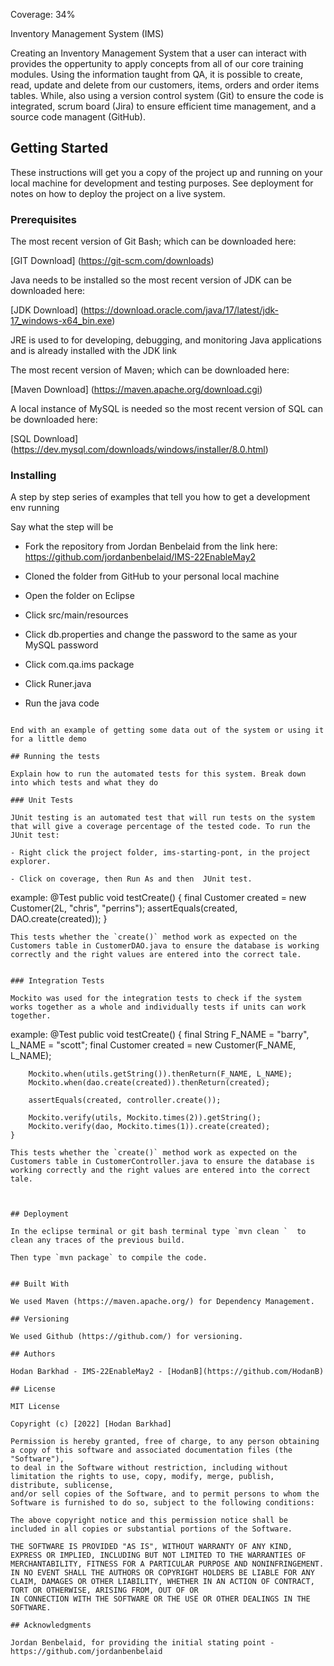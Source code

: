 Coverage: 34%

Inventory Management System (IMS)

Creating an Inventory Management System that a user can interact with provides the oppertunity to apply concepts from all of our core training modules. Using the information taught from QA,  it is possible to create, read, update and 
delete from our customers, items, orders and order items tables. While, also using a version control system (Git) to ensure the code is integrated, scrum board (Jira) to ensure efficient time management, and a source code managent (GitHub).


## Getting Started

These instructions will get you a copy of the project up and running on your local machine for development and testing purposes. See deployment for notes on how to deploy the project on a live system.

### Prerequisites

 

The most recent version of Git Bash; which can be downloaded here: 

[GIT Download] (https://git-scm.com/downloads) 

Java needs to be installed so the most recent version of JDK can be downloaded here: 

[JDK Download] (https://download.oracle.com/java/17/latest/jdk-17_windows-x64_bin.exe) 

JRE is used to for developing, debugging, and monitoring Java applications and is already installed with the JDK link 

The most recent version of Maven; which can be downloaded here: 

[Maven Download] (https://maven.apache.org/download.cgi) 

A local instance of MySQL is needed so the most recent version of SQL can be downloaded here: 

[SQL Download] (https://dev.mysql.com/downloads/windows/installer/8.0.html) 

### Installing

A step by step series of examples that tell you how to get a development env running

Say what the step will be

- Fork the repository from Jordan Benbelaid from the link here:  https://github.com/jordanbenbelaid/IMS-22EnableMay2 

- Cloned the folder from GitHub to your personal local machine  

- Open the folder on Eclipse 

- Click  src/main/resources 

- Click db.properties and change the password to the same as your MySQL password 

- Click com.qa.ims package 

- Click Runer.java 

- Run the java code 
```

End with an example of getting some data out of the system or using it for a little demo

## Running the tests

Explain how to run the automated tests for this system. Break down into which tests and what they do

### Unit Tests 

JUnit testing is an automated test that will run tests on the system that will give a coverage percentage of the tested code. To run the JUnit test: 

- Right click the project folder, ims-starting-pont, in the project explorer. 

- Click on coverage, then Run As and then  JUnit test. 

```
example:
@Test
	public void testCreate() {
		final Customer created = new Customer(2L, "chris", "perrins");
		assertEquals(created, DAO.create(created));
	}
```
This tests whether the `create()` method work as expected on the Customers table in CustomerDAO.java to ensure the database is working correctly and the right values are entered into the correct tale. 


### Integration Tests

Mockito was used for the integration tests to check if the system works together as a whole and individually tests if units can work together. 
```
example:
	@Test
	public void testCreate() {
		final String F_NAME = "barry", L_NAME = "scott";
		final Customer created = new Customer(F_NAME, L_NAME);

		Mockito.when(utils.getString()).thenReturn(F_NAME, L_NAME);
		Mockito.when(dao.create(created)).thenReturn(created);

		assertEquals(created, controller.create());

		Mockito.verify(utils, Mockito.times(2)).getString();
		Mockito.verify(dao, Mockito.times(1)).create(created);
	}
```
This tests whether the `create()` method work as expected on the Customers table in CustomerController.java to ensure the database is working correctly and the right values are entered into the correct tale. 



## Deployment

In the eclipse terminal or git bash terminal type `mvn clean `  to clean any traces of the previous build. 

Then type `mvn package` to compile the code.
  

## Built With

We used Maven (https://maven.apache.org/) for Dependency Management.

## Versioning

We used Github (https://github.com/) for versioning.

## Authors

Hodan Barkhad - IMS-22EnableMay2 - [HodanB](https://github.com/HodanB)

## License

MIT License

Copyright (c) [2022] [Hodan Barkhad]

Permission is hereby granted, free of charge, to any person obtaining a copy of this software and associated documentation files (the "Software"), 
to deal in the Software without restriction, including without limitation the rights to use, copy, modify, merge, publish, distribute, sublicense,
and/or sell copies of the Software, and to permit persons to whom the Software is furnished to do so, subject to the following conditions:

The above copyright notice and this permission notice shall be included in all copies or substantial portions of the Software.

THE SOFTWARE IS PROVIDED "AS IS", WITHOUT WARRANTY OF ANY KIND, EXPRESS OR IMPLIED, INCLUDING BUT NOT LIMITED TO THE WARRANTIES OF MERCHANTABILITY, FITNESS FOR A PARTICULAR PURPOSE AND NONINFRINGEMENT. 
IN NO EVENT SHALL THE AUTHORS OR COPYRIGHT HOLDERS BE LIABLE FOR ANY CLAIM, DAMAGES OR OTHER LIABILITY, WHETHER IN AN ACTION OF CONTRACT, TORT OR OTHERWISE, ARISING FROM, OUT OF OR
IN CONNECTION WITH THE SOFTWARE OR THE USE OR OTHER DEALINGS IN THE SOFTWARE.

## Acknowledgments

Jordan Benbelaid, for providing the initial stating point - https://github.com/jordanbenbelaid
